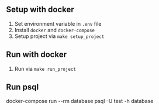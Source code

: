 ## Setup with docker

1. Set environment variable in `.env` file
1. Install `docker` and `docker-compose`
1. Setup project via `make setup_project`

## Run with docker

1. Run via `make run_project`

## Run psql

docker-compose run --rm database psql -U test -h database
